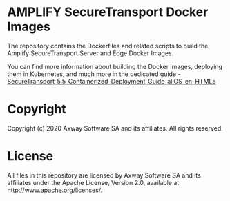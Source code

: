 # AMPLIFY SecureTransport Docker Images

The repository contains the Dockerfiles and related scripts to build the Amplify SecureTransport Server and Edge Docker Images. 

You can find more information about building the Docker images, deploying them in Kubernetes, and much more in the dedicated guide - [SecureTransport_5.5_Containerized_Deployment_Guide_allOS_en_HTML5](https://linkzaguide-a.com)


# Copyright

Copyright (c) 2020 Axway Software SA and its affiliates. All rights reserved.

# License

All files in this repository are licensed by Axway Software SA and its affiliates under the Apache License, Version 2.0, available at http://www.apache.org/licenses/.
